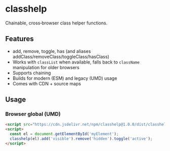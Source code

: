 # classhelp

Chainable, cross‑browser class helper functions.

## Features
- add, remove, toggle, has (and aliases addClass/removeClass/toggleClass/hasClass)
- Works with `classList` when available, falls back to `className` manipulation for older browsers
- Supports chaining
- Builds for modern (ESM) and legacy (UMD) usage
- Comes with CDN + source maps

## Usage

### Browser global (UMD)
```html
<script src="https://cdn.jsdelivr.net/npm/classhelp@1.0.0/dist/classhelp.umd.min.js"></script>
<script>
  const el = document.getElementById('myElement');
  classhelp(el).add('visible').remove('hidden').toggle('active');
</script>
